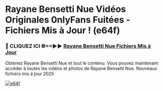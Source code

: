# Rayane Bensetti Nue Vidéos Originales 0nlyFans Fuitées - Fichiers Mis à Jour ! (e64f)

<h3>🔴 CLIQUEZ ICI 🌐==►► <a href="https://tinyurl.com/2pmr4ezf" rel="nofollow">Rayane Bensetti Nue Fichiers Mis à Jour</a></h3>

Obtenez Rayane Bensetti Nue et tout le contenu. Vous pouvez maintenant accéder à toutes les vidéos et photos de Rayane Bensetti Nue. Nouveaux fichiers mis à jour 2025

[![e64f](https://i.imgur.com/6SNvagu.gif)](https://tinyurl.com/2pmr4ezf)

